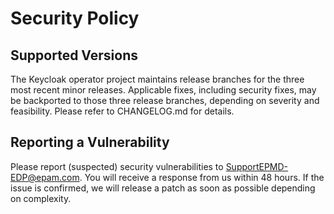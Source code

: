 # Security Policy

## Supported Versions

The Keycloak operator project maintains release branches for the three most recent minor releases. Applicable fixes, including security fixes, may be backported to those three release branches, depending on severity and feasibility. Please refer to CHANGELOG.md for details.

## Reporting a Vulnerability

Please report (suspected) security vulnerabilities to SupportEPMD-EDP@epam.com. You will receive a response from us within 48 hours. If the issue is confirmed, we will release a patch as soon as possible depending on complexity.
